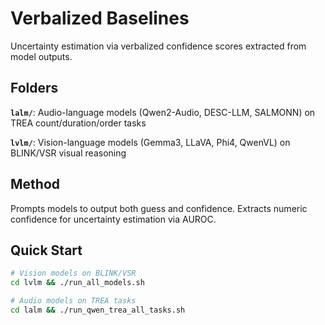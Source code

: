 # Verbalized Baselines

Uncertainty estimation via verbalized confidence scores extracted from model outputs.

## Folders

**`lalm/`**: Audio-language models (Qwen2-Audio, DESC-LLM, SALMONN) on TREA count/duration/order tasks

**`lvlm/`**: Vision-language models (Gemma3, LLaVA, Phi4, QwenVL) on BLINK/VSR visual reasoning

## Method
Prompts models to output both guess and confidence. Extracts numeric confidence for uncertainty estimation via AUROC.

## Quick Start
```bash
# Vision models on BLINK/VSR  
cd lvlm && ./run_all_models.sh

# Audio models on TREA tasks
cd lalm && ./run_qwen_trea_all_tasks.sh
```
